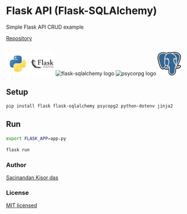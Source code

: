 # Flask API (Flask-SQLAlchemy)
Simple Flask API CRUD example

[Repository](https://github.com/Sacinandan/flask-api)

##

<img src="https://raw.githubusercontent.com/github/explore/80688e429a7d4ef2fca1e82350fe8e3517d3494d/topics/python/python.png" class="d-block rounded-1 mr-3 flex-shrink-0" alt="python logo" width="64" height="64">  <img src="https://raw.githubusercontent.com/github/explore/80688e429a7d4ef2fca1e82350fe8e3517d3494d/topics/flask/flask.png" class="d-block rounded-1 mr-3 flex-shrink-0" alt="flask logo" width="64" height="64"> <img src="https://flask-sqlalchemy.palletsprojects.com/en/2.x/_static/flask-sqlalchemy-logo.png" class="d-block rounded-1 mr-3 flex-shrink-0" alt="flask-sqlalchemy logo" width="64" height="64"> <img src="https://avatars.githubusercontent.com/u/2947270?s=200&v=4" class="d-block rounded-1 mr-3 flex-shrink-0" alt="psycorpg logo" width="64" height="64"> <img src="https://raw.githubusercontent.com/github/explore/80688e429a7d4ef2fca1e82350fe8e3517d3494d/topics/postgresql/postgresql.png" class="d-block rounded-1 mr-3 flex-shrink-0" alt="postgresql logo" width="64" height="64">

## Setup
```bash
pip install flask flask-sqlalchemy psycopg2 python-dotenv jinja2
```

## Run
```bash
export FLASK_APP=app.py
```
```bash
flask run
```

### Author
[Sacinandan Kisor das](https://github.com/Sacinandan)

### License
[MIT licensed](LICENSE)